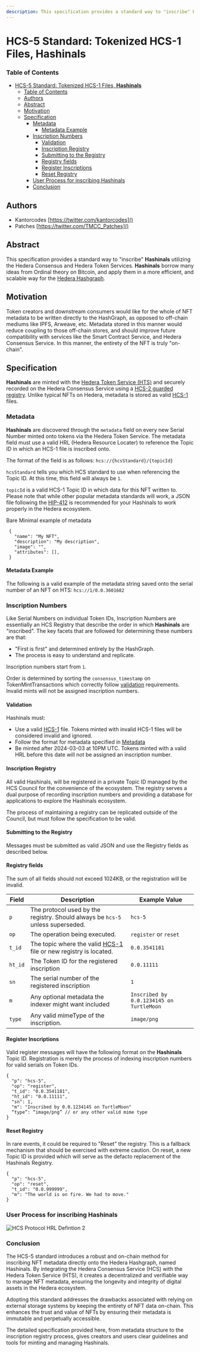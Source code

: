 ```yaml
---
description: This specification provides a standard way to "inscribe" Hashinals utilizing the Hedera Consensus and Hedera Token Services. Hashinals borrow many ideas from Ordinal theory on Bitcoin, and apply them in a more efficient, and scalable way for the Hedera Hashgraph.
---
```


# HCS-5 Standard: Tokenized HCS-1 Files, **Hashinals**

### Table of Contents

- [HCS-5 Standard: Tokenized HCS-1 Files, **Hashinals**](#hcs-5-standard-tokenized-hcs-1-files-hashinals)
    - [Table of Contents](#table-of-contents)
  - [Authors](#authors)
  - [Abstract](#abstract)
  - [Motivation](#motivation)
  - [Specification](#specification)
    - [Metadata](#metadata)
      - [Metadata Example](#metadata-example)
    - [Inscription Numbers](#inscription-numbers)
      - [Validation](#validation)
      - [Inscription Registry](#inscription-registry)
      - [Submitting to the Registry](#submitting-to-the-registry)
      - [Registry fields](#registry-fields)
      - [Register Inscriptions](#register-inscriptions)
      - [Reset Registry](#reset-registry)
    - [User Process for inscribing Hashinals](#user-process-for-inscribing-hashinals)
    - [Conclusion](#conclusion)

## Authors
- Kantorcodes [https://twitter.com/kantorcodes]()
- Patches [https://twitter.com/TMCC_Patches]()

## Abstract

This specification provides a standard way to "inscribe" **Hashinals** utilizing the Hedera Consensus and Hedera Token Services. **Hashinals** borrow many ideas from Ordinal theory on Bitcoin, and apply them in a more efficient, and scalable way for the [Hedera Hashgraph](https://hedera.com).

## Motivation

Token creators and downstream consumers would like for the whole of NFT metadata to be written directly to the HashGraph, as opposed to off-chain mediums like IPFS, Arweave, etc. Metadata stored in this manner would reduce coupling to those off-chain stores, and should improve future compatibility with services like the Smart Contract Service, and Hedera Consensus Service. In this manner, the entirety of the NFT is truly "on-chain".

## Specification

**Hashinals** are minted with the [Hedera Token Service (HTS)](https://hedera.com/token-service) and securely recorded on the Hedera Consensus Service using a [HCS-2 guarded registry](hcs-2.md). Unlike typical NFTs on Hedera, metadata is stored as valid [HCS-1](hcs-1.md) files.

### Metadata

**Hashinals** are discovered through the `metadata` field on every new Serial Number minted onto tokens via the Hedera Token Service. The metadata field must use a valid HRL (Hedera Resource Locater) to reference the Topic ID in which an HCS-1 file is inscribed onto.

The format of the field is as follows:
`hcs://{hcsStandard}/{topicId}`

`hcsStandard` tells you which HCS standard to use when referencing the Topic ID. At this time, this field will always be `1`.

`topicId` is a valid HCS-1 Topic ID in which data for this NFT written to. Please note that while other popular metadata standards will work, a JSON file following the [HIP-412](https://hips.hedera.com/hip/hip-412) is recommended for your Hashinals to work properly in the Hedera ecosystem. 

Bare Minimal example of metadata

```
 {
   "name": "My NFT",
   "description": "My description",
   "image": "",
   "attributes": [],
 }
```

#### Metadata Example
The following is a valid example of the metadata string saved onto the serial number of an NFT on HTS:
`hcs://1/0.0.3601682`

### Inscription Numbers

Like Serial Numbers on individual Token IDs, Inscription Numbers are essentially an HCS Registry that describe the order in which **Hashinals** are "inscribed". The key facets that are followed for determining these numbers are that:

- "First is first" and determined entirely by the HashGraph.
- The process is easy to understand and replicate.

Inscription numbers start from `1`.

Order is determined by sorting the `consensus_timestamp` on TokenMintTransactions which correctly follow [validation](#validation) requirements. Invalid mints will not be assigned inscription numbers.

#### Validation

Hashinals must:

- Use a valid [HCS-1](hcs-1.md) file. Tokens minted with invalid HCS-1 files will be considered invalid and ignored.
- Follow the format for metadata specified in [Metadata](#metadata)
- Be minted after 2024-03-03 at 10PM UTC. Tokens minted with a valid HRL before this date will not be assigned an inscription number.

#### Inscription Registry

All valid Hashinals, will be registered in a private Topic ID managed by the HCS Council for the convenience of the ecosystem. The registry serves a dual purpose of recording inscription numbers and providing a database for applications to explore the Hashinals ecosystem.

The process of maintaining a registry can be replicated outside of the Council, but must follow the specification to be valid.

#### Submitting to the Registry
Messages must be submitted as valid JSON and use the Registry fields as described below.

#### Registry fields

The sum of all fields should not exceed 1024KB, or the registration will be invalid. 

| Field  | Description                                                | Example Value |
|--------|------------------------------------------------------------|---------------|
| `p`    | The protocol used by the registry. Should always be `hcs-5` unless superseded.       | `hcs-5`
| `op`   | The operation being executed.  | `register` or `reset`
| `t_id` | The topic where the valid [HCS-1](hcs-1) file or new registry is located.  | `0.0.3541181` |
| `ht_id`| The Token ID for the registered inscription                | `0.0.11111`   |
| `sn`   | The serial number of the registered inscription            | `1`           |
| `m`    | Any optional metadata the indexer might want included      | `Inscribed by 0.0.1234145 on TurtleMoon` |
| `type` | Any valid mimeType of the inscription.                     | `image/png`   |

#### Register Inscriptions

Valid register messages will have the following format on the **Hashinals** Topic ID. Registration is merely the process of indexing inscription numbers for valid serials on Token IDs.

```
{
  "p": "hcs-5",
  "op": "register",
  "t_id": "0.0.3541181",
  "ht_id": "0.0.11111",
  "sn": 1,
  "m": "Inscribed by 0.0.1234145 on TurtleMoon"
  “type”: “image/png” // or any other valid mime type
}
```

#### Reset Registry
In rare events, it could be required to "Reset" the registry. This is a fallback mechanism that should be exercised with extreme caution. On reset, a new Topic ID is provided which will serve as the defacto replacement of the Hashinals Registry.

```
{
  "p": "hcs-5",
  "op": "reset",
  "t_id": "0.0.999999",
  "m": "The world is on fire. We had to move."
}
```

### User Process for inscribing Hashinals
![HCS Protocol HRL Defintion 2](../assets/hcs-5-lifecycle.png)


### Conclusion
The HCS-5 standard introduces a robust and on-chain method for inscribing NFT metadata directly onto the Hedera Hashgraph, named Hashinals. By integrating the Hedera Consensus Service (HCS) with the Hedera Token Service (HTS), it creates a decentralized and verifiable way to manage NFT metadata, ensuring the longevity and integrity of digital assets in the Hedera ecosystem.

Adopting this standard addresses the drawbacks associated with relying on external storage systems by keeping the entirety of NFT data on-chain. This enhances the trust and value of NFTs by ensuring their metadata is immutable and perpetually accessible.

The detailed specification provided here, from metadata structure to the inscription registry process, gives creators and users clear guidelines and tools for minting and managing Hashinals.
